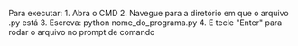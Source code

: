 Para executar:
    1. Abra o CMD
    2. Navegue para a diretório em que o arquivo .py está
    3. Escreva: python nome_do_programa.py
    4. E tecle "Enter" para rodar o arquivo no prompt de comando